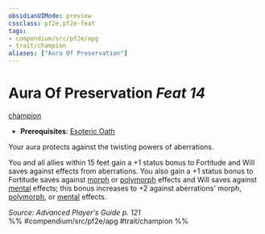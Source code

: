 ```yaml
---
obsidianUIMode: preview
cssclass: pf2e,pf2e-feat
tags:
- compendium/src/pf2e/apg
- trait/champion
aliases: ["Aura Of Preservation"]
---
```

# Aura Of Preservation  *Feat 14*  
[champion](/rules/traits/champion.md)  

- **Prerequisites**: [Esoteric Oath](/compendium/feats/esoteric-oath-apg.md)

Your aura protects against the twisting powers of aberrations.

You and all allies within 15 feet gain a +1 status bonus to Fortitude and Will saves against effects from aberrations. You also gain a +1 status bonus to Fortitude saves against [morph](/rules/traits/morph.md) or [polymorph](/rules/traits/polymorph.md) effects and Will saves against [mental](/rules/traits/mental.md) effects; this bonus increases to +2 against aberrations' morph, [polymorph](/rules/traits/polymorph.md), or [mental](/rules/traits/mental.md) effects.

*Source: Advanced Player's Guide p. 121*  
%% #compendium/src/pf2e/apg #trait/champion %%